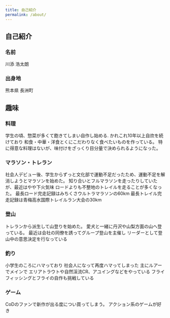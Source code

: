 ```yaml
---
title: 自己紹介
permalink: /about/
---
```


## 自己紹介
### 名前
川添 浩太朗
### 出身地
熊本県 長洲町

## 趣味
### 料理
学生の頃、惣菜が多くて飽きてしまい自作し始める.
かれこれ10年以上自炊を続けており
和食・中華・洋食とくにこだわりなく食べたいものを作っている。
特に得意な料理はないが、味付けをざっくり目分量で決められるようになった。

### マラソン・トレラン
社会人デビュー後、学生からずっと文化部で運動不足だったため、運動不足を解消しようとマラソンを始めた。
知り合いとフルマラソンを走ったりしていたが、最近はやや下火気味
ロードよりも不整地のトレイルを走ることが多くなった。
最長ロード完走記録はみちくさウルトラマラソンの60km
最長トレイル完走記録は青梅高水国際トレイルラン大会の30km 

### 登山
トレランから派生して山登りを始めた。
愛犬と一緒に丹沢や山梨方面の山へ登っている。
最近は会社の同僚を誘ってグループ登山を主催し
リーダーとして登山中の意思決定を行なっている

### 釣り
小学生のころにハマっており
社会人になって再度ハマってしまった
主にルアーでメインで
エリアトラウトや自然渓流CR、アユイングなどをやっている
フライフィッシングとフライの自作も挑戦している

### ゲーム
CoDのファンで新作が出る度につい買ってしまう。
アクション系のゲームが好き

